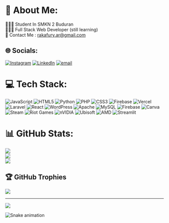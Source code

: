 # 💫 About Me:
👨🏻‍🎓 Student In SMKN 2 Buduran<br>🧑🏻‍💻 Full Stack Web Developer (still learning)<br>📧 Contact Me : rakafury.ar@gmail.com


## 🌐 Socials:
[![Instagram](https://img.shields.io/badge/Instagram-%23E4405F.svg?logo=Instagram&logoColor=white)](https://instagram.com/its.rakax) [![LinkedIn](https://img.shields.io/badge/LinkedIn-%230077B5.svg?logo=linkedin&logoColor=white)](https://linkedin.com/in/RakaAditya) [![email](https://img.shields.io/badge/Email-D14836?logo=gmail&logoColor=white)](mailto:rakafury.ar@gmail.com) 

# 💻 Tech Stack:
![JavaScript](https://img.shields.io/badge/javascript-%23323330.svg?style=flat&logo=javascript&logoColor=%23F7DF1E) ![HTML5](https://img.shields.io/badge/html5-%23E34F26.svg?style=flat&logo=html5&logoColor=white) ![Python](https://img.shields.io/badge/python-3670A0?style=flat&logo=python&logoColor=ffdd54) ![PHP](https://img.shields.io/badge/php-%23777BB4.svg?style=flat&logo=php&logoColor=white) ![CSS3](https://img.shields.io/badge/css3-%231572B6.svg?style=flat&logo=css3&logoColor=white) ![Firebase](https://img.shields.io/badge/firebase-%23039BE5.svg?style=flat&logo=firebase) ![Vercel](https://img.shields.io/badge/vercel-%23000000.svg?style=flat&logo=vercel&logoColor=white) ![Laravel](https://img.shields.io/badge/laravel-%23FF2D20.svg?style=flat&logo=laravel&logoColor=white) ![React](https://img.shields.io/badge/react-%2320232a.svg?style=flat&logo=react&logoColor=%2361DAFB) ![WordPress](https://img.shields.io/badge/WordPress-%23117AC9.svg?style=flat&logo=WordPress&logoColor=white) ![Apache](https://img.shields.io/badge/apache-%23D42029.svg?style=flat&logo=apache&logoColor=white) ![MySQL](https://img.shields.io/badge/mysql-4479A1.svg?style=flat&logo=mysql&logoColor=white) ![Firebase](https://img.shields.io/badge/firebase-a08021?style=flat&logo=firebase&logoColor=ffcd34) ![Canva](https://img.shields.io/badge/Canva-%2300C4CC.svg?style=flat&logo=Canva&logoColor=white) ![Steam](https://img.shields.io/badge/steam-%23000000.svg?style=flat&logo=steam&logoColor=white) ![Riot Games](https://img.shields.io/badge/riotgames-D32936.svg?style=flat&logo=riotgames&logoColor=white) ![nVIDIA](https://img.shields.io/badge/nVIDIA-%2376B900.svg?style=flat&logo=nVIDIA&logoColor=white) ![Ubisoft](https://img.shields.io/badge/Ubisoft-%23F5F5F5.svg?style=flat&logo=Ubisoft&logoColor=black) ![AMD](https://img.shields.io/badge/AMD-%23000000.svg?style=flat&logo=amd&logoColor=white) ![Streamlit](https://img.shields.io/badge/Streamlit-%23FE4B4B.svg?style=flat&logo=streamlit&logoColor=white)
# 📊 GitHub Stats:
![](https://github-readme-stats.vercel.app/api?username=RakaAditya3&theme=dark&hide_border=false&include_all_commits=true&count_private=true)<br/>
![](https://nirzak-streak-stats.vercel.app/?user=RakaAditya3&theme=dark&hide_border=false)<br/>
![](https://github-readme-stats.vercel.app/api/top-langs/?username=RakaAditya3&theme=dark&hide_border=false&include_all_commits=true&count_private=true&layout=compact)

## 🏆 GitHub Trophies
![](https://github-profile-trophy.vercel.app/?username=RakaAditya3&theme=dark&no-frame=true&no-bg=false&margin-w=4)

---
[![](https://visitcount.itsvg.in/api?id=RakaAditya3&icon=0&color=0)](https://visitcount.itsvg.in)



<img src="https://raw.githubusercontent.com/RakaAditya3/RakaAditya3/output/snake.svg" alt="Snake animation" />

###



###
###
<!-- Proudly created with GPRM ( https://gprm.itsvg.in ) -->
